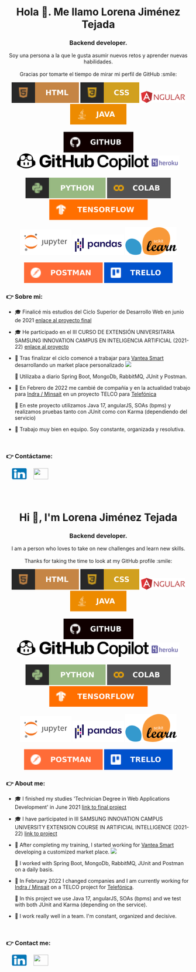 <h1 align="center">Hola 👋. Me llamo Lorena Jiménez Tejada</h1>
<h3 align="center">Backend developer.</h3>
<div align="center"> Soy una persona a la que le gusta asumir nuevos retos y aprender nuevas habilidades.</div>
<br>
<div size='20px' align="center"> Gracias por tomarte el tiempo de mirar mi perfil de GitHub :smile: </div>

<p>
<div align="center">
  <img src="https://github.com/LorenaDeveloper/LorenaDeveloper/blob/main/budgets/html.svg">
  <img src="https://github.com/LorenaDeveloper/LorenaDeveloper/blob/main/budgets/css.svg">
  <img width = '120px' src="https://github.com/LorenaDeveloper/LorenaDeveloper/blob/main/budgets/angular-seeklogo.svg">
  <img src="https://github.com/LorenaDeveloper/LorenaDeveloper/blob/main/budgets/java.svg">
    <br><br>
  <img src="https://github.com/LorenaDeveloper/LorenaDeveloper/blob/main/budgets/github.svg">
  <img src="https://github.com/LorenaDeveloper/LorenaDeveloper/blob/main/budgets/github-copilot-seeklogo.svg">
  <img height = '40px' src="https://github.com/LorenaDeveloper/LorenaDeveloper/blob/main/budgets/heroku.svg">
    <br><br>
  <img src="https://github.com/LorenaDeveloper/LorenaDeveloper/blob/main/budgets/python.svg">
  <img src="https://github.com/LorenaDeveloper/LorenaDeveloper/blob/main/budgets/colab.svg">
  <img src="https://github.com/LorenaDeveloper/LorenaDeveloper/blob/main/budgets/tensorflow.svg">
    <br><br>
  <img width = '140px' src="https://github.com/LorenaDeveloper/LorenaDeveloper/blob/main/budgets/jupyter.svg">
  <img width = '140px' src="https://github.com/LorenaDeveloper/LorenaDeveloper/blob/main/budgets/pandas.png">
  <img width = '140px' src="https://github.com/LorenaDeveloper/LorenaDeveloper/blob/main/budgets/scikitlearn.png">
    <br><br>
  <img src="https://github.com/LorenaDeveloper/LorenaDeveloper/blob/main/budgets/postman.svg">
  <img src="https://github.com/LorenaDeveloper/LorenaDeveloper/blob/main/budgets/trello.svg">
  
</div>
</p>

###  👉 Sobre mi:
- 🎓 Finalicé mis estudios del Ciclo Superior de Desarrollo Web en junio de 2021 [enlace al proyecto final](https://github.com/LorenaDeveloper/nice-tidy-project)
- 🎓 He participado en el III CURSO DE EXTENSIÓN UNIVERSITARIA SAMSUNG INNOVATION CAMPUS EN INTELIGENCIA ARTIFICIAL (2021-22) [enlace al proyecto](https://github.com/LorenaDeveloper/Iris-Eye)
- 🏦 Tras finalizar el ciclo comencé a trabajar para [Vantea Smart](https://www.linkedin.com/company/vanteasmart) desarrollando un market place personalizado
      <img src="https://media.giphy.com/media/WUlplcMpOCEmTGBtBW/giphy.gif" width="30">

  🤔 Utilizaba a diario Spring Boot, MongoDb, RabbitMQ, JUnit y Postman.
- 🏦 En Febrero de 2022 me cambié de compañía y en la actualidad trabajo para [Indra / Minsait](https://www.indracompany.com/) en un proyecto TELCO para [Telefónica](https://www.telefonica.es/es/)

  🤔 En este proyecto utilizamos Java 17, angularJS, SOAs (bpms) y realizamos pruebas tanto con JUnit como con Karma (dependiendo del servicio)
- 👯 Trabajo muy bien en equipo. Soy constante, organizada y resolutiva.

<br>

###  👉 Contáctame:
&nbsp;&nbsp;&nbsp;&nbsp;<a href="https://www.linkedin.com/in/lorena-jiménez-tejada-966611176" target="blank"><img align="center" src="https://github.com/LorenaDeveloper/LorenaDeveloper/blob/main/budgets/linkedIn.png" alt="LinkedIn" height="30" width="40" /></a> <span>&nbsp;&nbsp;&nbsp;</span> <a href = "mailto: developerlorena@gmail.com"><img align="center" src="https://seeklogo.com/images/G/gmail-new-2020-logo-32DBE11BB4-seeklogo.com.png" height="30" width="40" /></a>

<br><br>

<h1 align="center">Hi 👋, I'm Lorena Jiménez Tejada</h1>
<h3 align="center">Backend developer.</h3>
<div align="center"> I am a person who loves to take on new challenges and learn new skills.</div>
<br>
<div size='20px' align="center"> Thanks for taking the time to look at my GitHub profile :smile: </div>

<p>
<div align="center">
  <img src="https://github.com/LorenaDeveloper/LorenaDeveloper/blob/main/budgets/html.svg">
  <img src="https://github.com/LorenaDeveloper/LorenaDeveloper/blob/main/budgets/css.svg">
  <img width = '120px' src="https://github.com/LorenaDeveloper/LorenaDeveloper/blob/main/budgets/angular-seeklogo.svg">
  <img src="https://github.com/LorenaDeveloper/LorenaDeveloper/blob/main/budgets/java.svg">
    <br><br>
  <img src="https://github.com/LorenaDeveloper/LorenaDeveloper/blob/main/budgets/github.svg">
  <img src="https://github.com/LorenaDeveloper/LorenaDeveloper/blob/main/budgets/github-copilot-seeklogo.svg">
  <img height = '40px' src="https://github.com/LorenaDeveloper/LorenaDeveloper/blob/main/budgets/heroku.svg">
    <br><br>
  <img src="https://github.com/LorenaDeveloper/LorenaDeveloper/blob/main/budgets/python.svg">
  <img src="https://github.com/LorenaDeveloper/LorenaDeveloper/blob/main/budgets/colab.svg">
  <img src="https://github.com/LorenaDeveloper/LorenaDeveloper/blob/main/budgets/tensorflow.svg">
    <br><br>
  <img width = '140px' src="https://github.com/LorenaDeveloper/LorenaDeveloper/blob/main/budgets/jupyter.svg">
  <img width = '140px' src="https://github.com/LorenaDeveloper/LorenaDeveloper/blob/main/budgets/pandas.png">
  <img width = '140px' src="https://github.com/LorenaDeveloper/LorenaDeveloper/blob/main/budgets/scikitlearn.png">
    <br><br>
  <img src="https://github.com/LorenaDeveloper/LorenaDeveloper/blob/main/budgets/postman.svg">
  <img src="https://github.com/LorenaDeveloper/LorenaDeveloper/blob/main/budgets/trello.svg">
  
</div>
</p>

###  👉 About me:
- 🎓 I finished my studies 'Technician Degree in Web Applications Development' in June 2021 [link to final project](https://github.com/LorenaDeveloper/nice-tidy-project)
- 🎓 I have participated in III SAMSUNG INNOVATION CAMPUS UNIVERSITY EXTENSION COURSE IN ARTIFICIAL INTELLIGENCE (2021-22) [link to project](https://github.com/LorenaDeveloper/Iris-Eye)
- 🏦 After completing my training, I started working for [Vantea Smart](https://www.linkedin.com/company/vanteasmart) developing a customized market place. 
      <img src="https://media.giphy.com/media/WUlplcMpOCEmTGBtBW/giphy.gif" width="30">

  🤔 I worked with Spring Boot, MongoDb, RabbitMQ, JUnit and Postman on a daily basis.
- 🏦 In February 2022 I changed companies and I am currently working for [Indra / Minsait](https://www.indracompany.com/) on a TELCO project for [Telefónica](https://www.telefonica.es/es/).

  🤔 In this project we use Java 17, angularJS, SOAs (bpms) and we test with both JUnit and Karma (depending on the service).
- 👯 I work really well in a team. I'm constant, organized and decisive.

<br>

###  👉 Contact me:
&nbsp;&nbsp;&nbsp;&nbsp;<a href="https://www.linkedin.com/in/lorena-jiménez-tejada-966611176" target="blank"><img align="center" src="https://github.com/LorenaDeveloper/LorenaDeveloper/blob/main/budgets/linkedIn.png" alt="LinkedIn" height="30" width="40" /></a> <span>&nbsp;&nbsp;&nbsp;</span> <a href = "mailto: developerlorena@gmail.com"><img align="center" src="https://seeklogo.com/images/G/gmail-new-2020-logo-32DBE11BB4-seeklogo.com.png" height="30" width="40" /></a>


